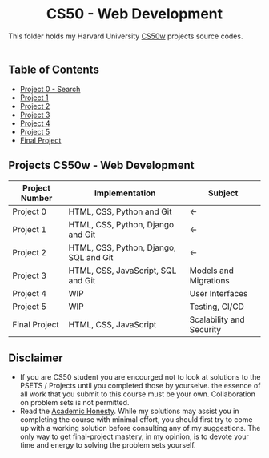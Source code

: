 <h1 align="center"> CS50 - Web Development</h1>

This folder holds my Harvard University <a href="https://cs50.harvard.edu/web/2020/">CS50w</a> projects source codes.
<br><br>

## Table of Contents
- [Project 0 - Search](project0)
- [Project 1](project1)
- [Project 2](project2)
- [Project 3](project3)
- [Project 4](project4)
- [Project 5](project5)
- [Final Project](final)

## Projects CS50w - Web Development
| Project Number | Implementation                         | Subject                  |
| -------------- | -------------------------------------- | ------------------------ |
| Project 0      | HTML, CSS, Python and Git              | <-                       |
| Project 1      | HTML, CSS, Python, Django and Git      | <-                       |
| Project 2      | HTML, CSS, Python, Django, SQL and Git | <-                       |
| Project 3      | HTML, CSS, JavaScript, SQL and Git     | Models and Migrations    |
| Project 4      | WIP                                    | User Interfaces          |
| Project 5      | WIP                                    | Testing, CI/CD           |
| Final Project  | HTML, CSS, JavaScript                  | Scalability and Security |

## Disclaimer
- If you are CS50 student you are encourged not to look at solutions to the PSETS / Projects until you completed those by yourselve. the essence of all work that you submit to this course must be your own. Collaboration on problem sets is not permitted.
- Read the [Academic Honesty](https://cs50.harvard.edu/x/2021/honesty/). While my solutions may assist you in completing the course with minimal effort, you should first try to come up with a working solution before consulting any of my suggestions. The only way to get final-project mastery, in my opinion, is to devote your time and energy to solving the problem sets yourself.
